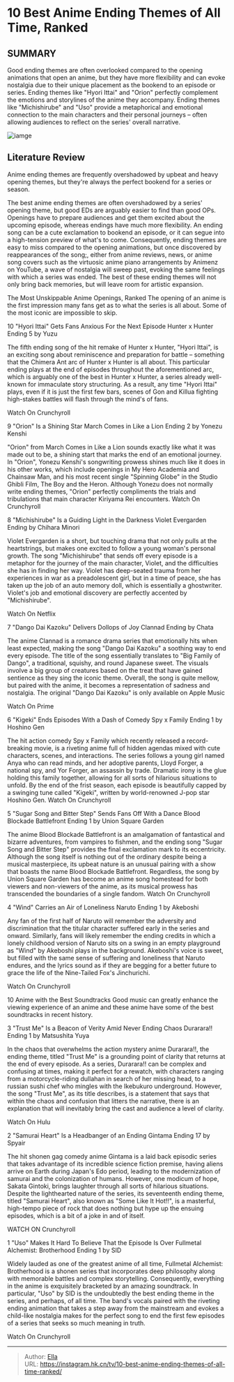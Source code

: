 # 10 Best Anime Ending Themes of All Time, Ranked


## SUMMARY 


 Good ending themes are often overlooked compared to the opening animations that open an anime, but they have more flexibility and can evoke nostalgia due to their unique placement as the bookend to an episode or series. 
 Ending themes like &#34;Hyori Ittai&#34; and &#34;Orion&#34; perfectly complement the emotions and storylines of the anime they accompany. 
 Ending themes like &#34;Michishirube&#34; and &#34;Uso&#34; provide a metaphorical and emotional connection to the main characters and their personal journeys – often allowing audiences to reflect on the series&#39; overall narrative. 

![iamge](https://static1.srcdn.com/wordpress/wp-content/uploads/2024/01/best-anime-ending-songs-featured-image-collage-featuring-the-eending-theme-from-hunter-x-hunter-s-chimera-ant-arc-and-a-still-of-anya-in-spy-x-family-ed-1.jpg)

## Literature Review

Anime ending themes are frequently overshadowed by upbeat and heavy opening themes, but they&#39;re always the perfect bookend for a series or season.




The best anime ending themes are often overshadowed by a series&#39; opening theme, but good EDs are arguably easier to find than good OPs. Openings have to prepare audiences and get them excited about the upcoming episode, whereas endings have much more flexibility. An ending song can be a cute exclamation to bookend an episode, or it can segue into a high-tension preview of what&#39;s to come.
Consequently, ending themes are easy to miss compared to the opening animations, but once discovered by reappearances of the song;, either from anime reviews, news, or anime song covers such as the virtuosic anime piano arrangements by Animenz on YouTube, a wave of nostalgia will sweep past, evoking the same feelings with which a series was ended. The best of these ending themes will not only bring back memories, but will leave room for artistic expansion.
            
 
 The Most Unskippable Anime Openings, Ranked 
The opening of an anime is the first impression many fans get as to what the series is all about. Some of the most iconic are impossible to skip.












 








 10  &#34;Hyori Ittai&#34; Gets Fans Anxious For the Next Episode 
Hunter x Hunter Ending 5 by Yuzu
        

The fifth ending song of the hit remake of Hunter x Hunter, &#34;Hyori Ittai&#34;, is an exciting song about reminiscence and preparation for battle – something that the Chimera Ant arc of Hunter x Hunter is all about. This particular ending plays at the end of episodes throughout the aforementioned arc, which is arguably one of the best in Hunter x Hunter, a series already well-known for immaculate story structuring. As a result, any time &#34;Hyori Ittai&#34; plays, even if it is just the first few bars, scenes of Gon and Killua fighting high-stakes battles will flash through the mind&#39;s of fans.


Watch On Crunchyroll





 9  &#34;Orion&#34; Is a Shining Star 
March Comes in Like a Lion Ending 2 by Yonezu Kenshi


&#34;Orion&#34; from March Comes in Like a Lion sounds exactly like what it was made out to be, a shining start that marks the end of an emotional journey. In &#34;Orion&#34;, Yonezu Kenshi&#39;s songwriting prowess shines much like it does in his other works, which include openings in My Hero Academia and Chainsaw Man, and his most recent single &#34;Spinning Globe&#34; in the Studio Ghibli Film, The Boy and the Heron. Although Yonezu does not normally write ending themes, &#34;Orion&#34; perfectly compliments the trials and tribulations that main character Kiriyama Rei encounters. 
Watch On Crunchyroll





 8  &#34;Michishirube&#34; Is a Guiding Light in the Darkness 
Violet Evergarden Ending by Chihara Minori
        

Violet Evergarden is a short, but touching drama that not only pulls at the heartstrings, but makes one excited to follow a young woman&#39;s personal growth. The song &#34;Michishirube&#34; that sends off every episode is a metaphor for the journey of the main character, Violet, and the difficulties she has in finding her way. Violet has deep-seated trauma from her experiences in war as a preadolescent girl, but in a time of peace, she has taken up the job of an auto memory doll, which is essentially a ghostwriter. Violet&#39;s job and emotional discovery are perfectly accented by &#34;Michishirube&#34;.


Watch On Netflix





 7  &#34;Dango Dai Kazoku&#34; Delivers Dollops of Joy 
Clannad Ending by Chata
        

The anime Clannad is a romance drama series that emotionally hits when least expected, making the song &#34;Dango Dai Kazoku&#34; a soothing way to end every episode. The title of the song essentially translates to &#34;Big Family of Dango&#34;, a traditional, squishy, and round Japanese sweet. The visuals involve a big group of creatures based on the treat that have gained sentience as they sing the iconic theme. Overall, the song is quite mellow, but paired with the anime, it becomes a representation of sadness and nostalgia.
The original &#34;Dango Dai Kazoku&#34; is only available on Apple Music


Watch On Prime





 6  &#34;Kigeki&#34; Ends Episodes With a Dash of Comedy 
Spy x Family Ending 1 by Hoshino Gen


The hit action comedy Spy x Family which recently released a record-breaking movie, is a riveting anime full of hidden agendas mixed with cute characters, scenes, and interactions. The series follows a young girl named Anya who can read minds, and her adoptive parents, Lloyd Forger, a national spy, and Yor Forger, an assassin by trade. Dramatic irony is the glue holding this family together, allowing for all sorts of hilarious situations to unfold. By the end of the frist season, each episode is beautifully capped by a swinging tune called &#34;Kigeki&#34;, written by world-renowned J-pop star Hoshino Gen. 
Watch On Crunchyroll





 5  &#34;Sugar Song and Bitter Step&#34; Sends Fans Off With a Dance 
Blood Blockade Battlefront Ending 1 by Union Square Garden


The anime Blood Blockade Battlefront is an amalgamation of fantastical and bizarre adventures, from vampires to fishmen, and the ending song &#34;Sugar Song and Bitter Step&#34; provides the final exclamation mark to its eccentricity. Although the song itself is nothing out of the ordinary despite being a musical masterpiece, its upbeat nature is an unusual pairing with a show that boasts the name Blood Blockade Battlefront. Regardless, the song by Union Square Garden has become an anime song homestead for both viewers and non-viewers of the anime, as its musical prowess has transcended the boundaries of a single fandom.
Watch On Crunchyroll





 4  &#34;Wind&#34; Carries an Air of Loneliness 
Naruto Ending 1 by Akeboshi
        

Any fan of the first half of Naruto will remember the adversity and discrimination that the titular character suffered early in the series and onward. Similarly, fans will likely remember the ending credits in which a lonely childhood version of Naruto sits on a swing in an empty playground as &#34;Wind&#34; by Akeboshi plays in the background. Akeboshi&#39;s voice is sweet, but filled with the same sense of suffering and loneliness that Naruto endures, and the lyrics sound as if they are begging for a better future to grace the life of the Nine-Tailed Fox&#39;s Jinchurichi.


Watch On Crunchyroll
            
 
 10 Anime with the Best Soundtracks 
Good music can greatly enhance the viewing experience of an anime and these anime have some of the best soundtracks in recent history.








 3  &#34;Trust Me&#34; Is a Beacon of Verity Amid Never Ending Chaos 
Durarara!! Ending 1 by Matsushita Yuya
        

In the chaos that overwhelms the action mystery anime Durarara!!, the ending theme, titled &#34;Trust Me&#34; is a grounding point of clarity that returns at the end of every episode. As a series, Durarara!! can be complex and confusing at times, making it perfect for a rewatch, with characters ranging from a motorcycle-riding dullahan in search of her missing head, to a russian sushi chef who mingles with the Ikebukuro underground. However, the song &#34;Trust Me&#34;, as its title describes, is a statement that says that within the chaos and confusion that litters the narrative, there is an explanation that will inevitably bring the cast and audience a level of clarity. 


Watch On Hulu





 2  &#34;Samurai Heart&#34; Is a Headbanger of an Ending 
Gintama Ending 17 by Spyair
        

The hit shonen gag comedy anime Gintama is a laid back episodic series that takes advantage of its incredible science fiction premise, having aliens arrive on Earth during Japan&#39;s Edo period, leading to the modernization of samurai and the colonization of humans. However, one modicum of hope, Sakata Gintoki, brings laughter through all sorts of hilarious situations. Despite the lighthearted nature of the series, its seventeenth ending theme, titled &#34;Samurai Heart&#34;, also known as &#34;Some Like It Hot!!&#34;, is a masterful, high-tempo piece of rock that does nothing but hype up the ensuing episodes, which is a bit of a joke in and of itself. 


WATCH ON Crunchyroll





 1  &#34;Uso&#34; Makes It Hard To Believe That the Episode Is Over 
Fullmetal Alchemist: Brotherhood Ending 1 by SID
        

Widely lauded as one of the greatest anime of all time, Fullmetal Alchemist: Brotherhood is a shonen series that incorporates deep philosophy along with memorable battles and complex storytelling. Consequently, everything in the anime is exquisitely bracketed by an amazing soundtrack. In particular, &#34;Uso&#34; by SID is the undoubtedly the best ending theme in the series, and perhaps, of all time. The band&#39;s vocals paired with the riveting ending animation that takes a step away from the mainstream and evokes a child-like nostalgia makes for the perfect song to end the first few episodes of a series that seeks so much meaning in truth.


Watch On Crunchyroll


---

> Author: [Ella](https://instagram.hk.cn/)  
> URL: https://instagram.hk.cn/tv/10-best-anime-ending-themes-of-all-time-ranked/  

